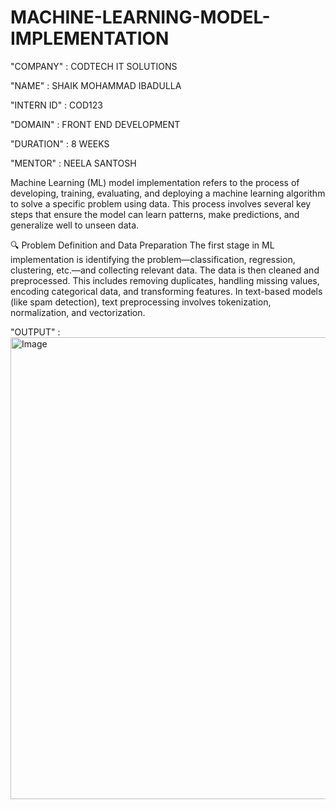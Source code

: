 # MACHINE-LEARNING-MODEL-IMPLEMENTATION

"COMPANY"     : CODTECH IT SOLUTIONS  

"NAME"        : SHAIK MOHAMMAD IBADULLA

"INTERN ID"   : COD123

"DOMAIN"      : FRONT END DEVELOPMENT  

"DURATION"    : 8 WEEKS  

"MENTOR"      : NEELA SANTOSH  

Machine Learning (ML) model implementation refers to the process of developing, training, evaluating, and deploying a machine learning algorithm to solve a specific problem using data. This process involves several key steps that ensure the model can learn patterns, make predictions, and generalize well to unseen data.

🔍 Problem Definition and Data Preparation
The first stage in ML implementation is identifying the problem—classification, regression, clustering, etc.—and collecting relevant data. The data is then cleaned and preprocessed. This includes removing duplicates, handling missing values, encoding categorical data, and transforming features. In text-based models (like spam detection), text preprocessing involves tokenization, normalization, and vectorization.

"OUTPUT"    : <img width="1823" height="739" alt="Image" src="https://github.com/user-attachments/assets/1b7ec913-5564-42ee-9ae3-935a90f08f14" />
